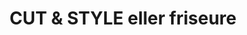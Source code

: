 ---
title: "CUT & STYLE eller friseure"
url: /frankfurt-am-main/cut-und-style-eller-friseure/
shop: Friseur
---